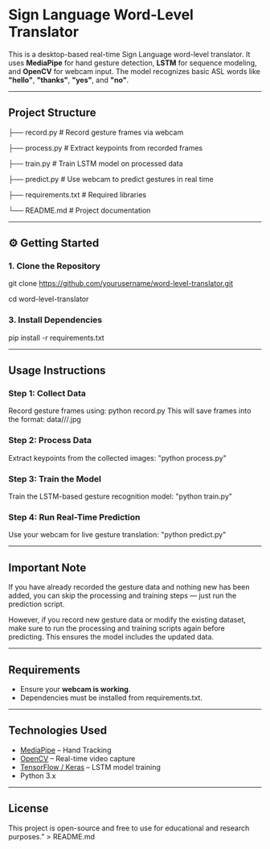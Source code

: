 # Sign Language Word-Level Translator 

This is a desktop-based real-time Sign Language word-level translator. It uses **MediaPipe** for hand gesture detection, **LSTM** for sequence modeling, and **OpenCV** for webcam input. The model recognizes basic ASL words like **\"hello\"**, **\"thanks\"**, **\"yes\"**, and **\"no\"**.

---

##  Project Structure

├── record.py           # Record gesture frames via webcam

├── process.py          # Extract keypoints from recorded frames

├── train.py            # Train LSTM model on processed data

├── predict.py          # Use webcam to predict gestures in real time

├── requirements.txt    # Required libraries

└── README.md           # Project documentation

---

## ⚙️ Getting Started

### 1. Clone the Repository

git clone https://github.com/yourusername/word-level-translator.git

cd word-level-translator

### 3. Install Dependencies

pip install -r requirements.txt

---

##  Usage Instructions

### Step 1: Collect Data

Record gesture frames using:
python record.py
This will save frames into the format:
data/<word>/<sequence>/<frame>.jpg


### Step 2: Process Data

Extract keypoints from the collected images:    "python process.py"


### Step 3: Train the Model

Train the LSTM-based gesture recognition model:  "python train.py"


### Step 4: Run Real-Time Prediction

Use your webcam for live gesture translation:   "python predict.py"

---
## Important Note
If you have already recorded the gesture data and nothing new has been added, you can skip the processing and training steps — just run the prediction script.

However, if you record new gesture data or modify the existing dataset, make sure to run the processing and training scripts again before predicting. This ensures the model includes the updated data.

---
##  Requirements

- Ensure your **webcam is working**.
- Dependencies must be installed from requirements.txt.
---

##  Technologies Used

- [MediaPipe](https://google.github.io/mediapipe/) – Hand Tracking
- [OpenCV](https://opencv.org/) – Real-time video capture
- [TensorFlow / Keras](https://www.tensorflow.org/) – LSTM model training
- Python 3.x

---

##  License

This project is open-source and free to use for educational and research purposes." > README.md
